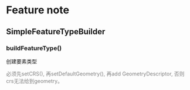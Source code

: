 # Feature note

## SimpleFeatureTypeBuilder
### buildFeatureType()
<p>
    创建要素类型
</p>
<p style="color:gray">
必须先setCRS(), 再setDefaultGeometry(), 再add GeometryDescriptor, 否则crs无法给到geometry。
<p>